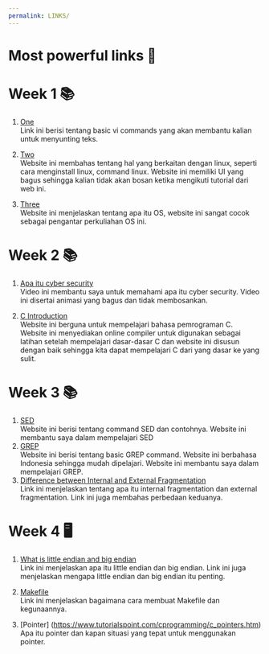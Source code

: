```yaml
---
permalink: LINKS/
---
```

# Most powerful links 🔗

# Week 1 📚

1. [One](https://www.cs.colostate.edu/helpdocs/vi.html)<br>
Link ini berisi tentang basic vi commands yang akan membantu kalian untuk
menyunting teks.

2. [Two](https://www.educba.com/linux-from-scratch)<br>
Website ini membahas tentang hal yang berkaitan dengan linux, seperti cara menginstall linux, command linux.
Website ini memiliki UI yang bagus sehingga kalian tidak akan bosan ketika mengikuti tutorial dari web ini.

3. [Three](https://www.techtarget.com/whatis/definition/operating-system-OS)<br>
Website ini menjelaskan tentang apa itu OS, website ini sangat cocok sebagai pengantar perkuliahan OS ini.

# Week 2 📚

1. [Apa itu cyber security](https://www.youtube.com/watch?v=inWWhr5tnEA&ab_channel=Simplilearn)<br>
Video ini membantu saya untuk memahami apa itu cyber security. Video ini disertai animasi yang bagus dan tidak membosankan.

2. [C Introduction](https://www.w3schools.com/c/c_intro.php)<br>
Website ini berguna untuk mempelajari bahasa pemrograman C. Website ini menyediakan online compiler untuk digunakan sebagai latihan setelah mempelajari dasar-dasar C dan website ini disusun dengan baik sehingga kita dapat mempelajari C dari yang dasar ke yang sulit.

# Week 3 📚
1. [SED](https://www.geeksforgeeks.org/sed-command-in-linux-unix-with-examples/)<br>
Website ini berisi tentang command SED dan contohnya. Website ini membantu saya dalam mempelajari SED
2. [GREP](https://www.linuxsec.org/2016/10/basic-grep-command.html)<br>
Website ini berisi tentang basic GREP command. Website ini berbahasa Indonesia sehingga mudah dipelajari. Website ini membantu saya dalam mempelajari GREP.
3. [Difference between Internal and External Fragmentation](https://www.geeksforgeeks.org/difference-between-internal-and-external-fragmentation/)<br>
Link ini menjelaskan tentang apa itu internal fragmentation dan external fragmentation. Link ini juga membahas perbedaan keduanya.
 
# Week 4  🖥️
1. [What is little endian and big endian](https://www.section.io/engineering-education/what-is-little-endian-and-big-endian/) <br>
Link ini menjelaskan apa itu little endian dan big endian. Link ini juga menjelaskan mengapa little endian dan big endian itu penting.

2. [Makefile](https://makefiletutorial.com/)<br>
Link ini menjelaskan bagaimana cara membuat Makefile dan kegunaannya.

3. [Pointer] (https://www.tutorialspoint.com/cprogramming/c_pointers.htm)<br>
Apa itu pointer dan kapan situasi yang tepat untuk menggunakan pointer.
